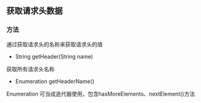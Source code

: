 ## 获取请求头数据

### 方法

通过获取请求头的名称来获取请求头的值

- String getHeader(String name)

获取所有请求头名称

- Enumeration<String> getHeaderName()

Enumeration 可当成迭代器使用，包含hasMoreElements、nextElement()方法